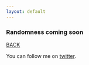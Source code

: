```yaml
---
layout: default
---
```


### Randomness coming soon

[BACK](../)

You can follow me on [twitter](https://twitter.com/AlexisReyesJR).
